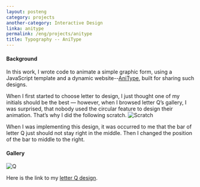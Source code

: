 ```yaml
---
layout: posteng
category: projects
another-category: Interactive Design
linka: anitype
permalink: /eng/projects/anitype
title: Typography -- AniType
---
```

#### Background
In this work, I wrote code to animate a simple graphic form, using a JavaScript template and a dynamic website--[AniType](http://www.anitype.com), built for sharing such designs.


When I first started to choose letter to design, I just thought one of my initials should be the best — however, when I browsed letter Q’s gallery, I was surprised, that nobody used the circular feature to design their animation. That’s why I did the following scratch.
![Scratch](http://golancourses.net/2015/wp-content/uploads/2015/01/oie_65tirfYBEB4K.jpg)


When I was implementing this design, it was occurred to me that the bar of letter Q just should not stay right in the middle. Then I changed the position of the bar to middle to the right.

#### Gallery
![Q](https://farm8.staticflickr.com/7399/16464220146_1d778df37b.jpg)


Here is the link to my [letter Q design](http://www.anitype.com/entry/agtzfmFuaXR5cGVjb3IUCxIHbGV0dGVycxiAgIDA4O2GCgw/).